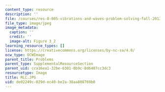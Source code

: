 ```yaml
---
content_type: resource
description: ''
file: /courses/res-8-005-vibrations-and-waves-problem-solving-fall-2012/de02249c029dec40be2a38aa808769b0_RLC.JPG
file_type: image/jpeg
image_metadata:
  caption: ''
  credit: ''
  image-alt: Figure 3_2
learning_resource_types: []
license: https://creativecommons.org/licenses/by-nc-sa/4.0/
ocw_type: OCWImage
parent_title: Problems
parent_type: SupplementalResourceSection
parent_uid: cca16ea1-32be-6301-0b9c-8d6407cc3dc3
resourcetype: Image
title: RLC.JPG
uid: de02249c-029d-ec40-be2a-38aa808769b0
---
```

